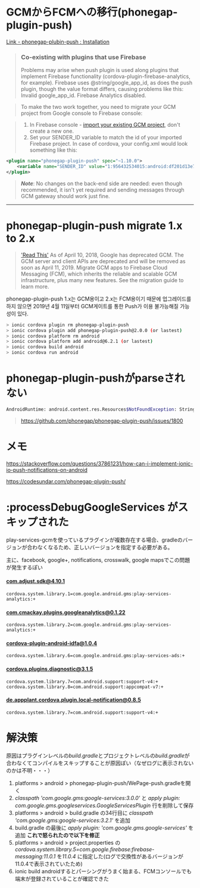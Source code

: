 # GCMからFCMへの移行(phonegap-plugin-push)

[Link - phonegap-plubin-push : Installation](https://github.com/phonegap/phonegap-plugin-push/blob/v1.x/docs/INSTALLATION.md#co-existing-with-plugins-that-use-firebase)
> ### Co-existing with plugins that use Firebase
> Problems may arise when push plugin is used along plugins that implement Firebase functionality (cordova-plugin-firebase-analytics, for example). Firebase uses @string/google_app_id, as does the push plugin, though the value format differs, causing problems like this: Invalid google_app_id. Firebase Analytics disabled.

> To make the two work together, you need to migrate your GCM project from Google console to Firebase console:

> 1. In Firebase console - [import your existing GCM project](https://firebase.google.com/support/guides/google-android#migrate_your_console_project), don't create a new one.
> 2. Set your SENDER_ID variable to match the id of your imported Firebase project. In case of cordova, your config.xml would look something like this:

```xml
<plugin name="phonegap-plugin-push" spec="~1.10.0">
    <variable name="SENDER_ID" value="1:956432534015:android:df201d13e7261425" />
</plugin>
```

> ***Note***: No changes on the back-end side are needed: even though recommended, it isn't yet required and sending messages through GCM gateway should work just fine.

***
# phonegap-plugin-push migrate 1.x to 2.x

> ['Read This'](https://developers.google.com/cloud-messaging/android/android-migrate-fcm) As of April 10, 2018, Google has deprecated GCM. The GCM server and client APIs are deprecated and will be removed as soon as April 11, 2019. Migrate GCM apps to Firebase Cloud Messaging (FCM), which inherits the reliable and scalable GCM infrastructure, plus many new features. See the migration guide to learn more.


phonegap-plugin-push 1.x는 GCM용이고 2.x는 FCM용이기 때문에 업그레이드를 하지 않으면 2019년 4월 11일부터 GCM게이트를 통한 Push가 이용 불가능해질 가능성이 있다.

```bash
> ionic cordova plugin rm phonegap-plugin-push
> ionic cordova plugin add phonegap-plugin-push@2.0.0 (or lastest)
> ionic cordova platform rm android
> ionic cordova platform add android@6.2.1 (or lastest)
> ionic cordova build android
> ionic cordova run android
```

# phonegap-plugin-pushがparseされない
```bash
AndroidRuntime: android.content.res.Resources$NotFoundException: String resource ID #0x0”
```
> https://github.com/phonegap/phonegap-plugin-push/issues/1800


# メモ
https://stackoverflow.com/questions/37861231/how-can-i-implement-ionic-io-push-notifications-on-android  

https://codesundar.com/phonegap-plugin-push/

# :processDebugGoogleServices がスキップされた

play-services-gcmを使っているプラグインが複数存在する場合、gradleのバージョンが合わなくなるため、正しいバージョンを指定する必要がある。

主に、facebook, google+, notifications, crosswalk, google mapsでこの問題が発生するぽい

#### com.adjust.sdk@4.10.1	
    cordova.system.library.1=com.google.android.gms:play-services-analytics:+
#### com.cmackay.plugins.googleanalytics@0.1.22	
	cordova.system.library.2=com.google.android.gms:play-services-analytics:+
#### cordova-plugin-android-idfa@1.0.4	
	cordova.system.library.6=com.google.android.gms:play-services-ads:+
#### cordova.plugins.diagnostic@3.1.5	
	cordova.system.library.7=com.android.support:support-v4:+
	cordova.system.library.8=com.android.support:appcompat-v7:+
#### de.appplant.cordova.plugin.local-notification@0.8.5	
	cordova.system.library.7=com.android.support:support-v4:+

# 解決策
原因はプラグインレベルの*build.gradle*とプロジェクトレベルの*build.gradle*が合わなくてコンパイルをスキップすることが原因ぽい（なぜログに表示されないのかは不明・・・）

1. platforms > android > phonegap-plugin-push/WePage-push.gradleを開く
2. *classpath 'com.google.gms:google-services:3.0.0'* と *apply plugin: com.google.gms.googleservices.GoogleServicesPlugin* 行を削除して保存
3. platforms > android > build.gradle の34行目に *classpath 'com.google.gms:google-services:3.2.1'* を追加
4. build.gradle の最後に *apply plugin: 'com.google.gms.google-services'* を追加
**これで怒られたので以下を修正**
5. platforms > android > project.properties の*cordova.system.library.5=com.google.firebase:firebase-messaging:11.0.1* を*11.0.4* に指定した(ログで交換性があるバージョンが11.0.4で表示されていたため)
6. ionic build androidするとパーシングがうまく始まる、FCMコンソールでも端末が登録されていることが確認できた